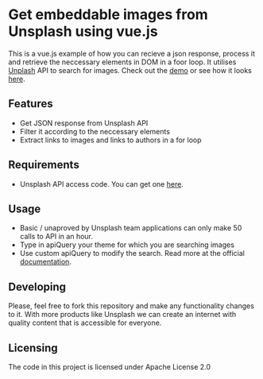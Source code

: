 # Get embeddable images from Unsplash using vue.js

This is a vue.js example of how you can recieve a json response, process it and retrieve the neccessary elements in DOM in a foor loop. It utilises [Unplash](https://unsplash.com/) API to search for images. Check out the [demo](https://unsplash.sutlxwhx.pw/) or see how it looks [here](https://raw.githubusercontent.com/sutlxwhx/vue.js-unsplash-image-search/master/img/demo.png).

## Features

* Get JSON response from Unsplash API
* Filter it according to the neccessary elements
* Extract links to images and links to authors in a for loop

## Requirements

* Unsplash API access code. You can get one [here](https://unsplash.com/developers).

## Usage

* Basic / unaproved by Unsplash team applications can only make 50 calls to API in an hour.
* Type in apiQuery your theme for which you are searching images
* Use custom apiQuery to modify the search. Read more at the official [documentation](https://unsplash.com/documentation).

## Developing

Please, feel free to fork this repository and make any functionality changes to it. With more products like Unsplash we can create an internet with quality content that is accessible for everyone.

## Licensing

The code in this project is licensed under Apache License 2.0